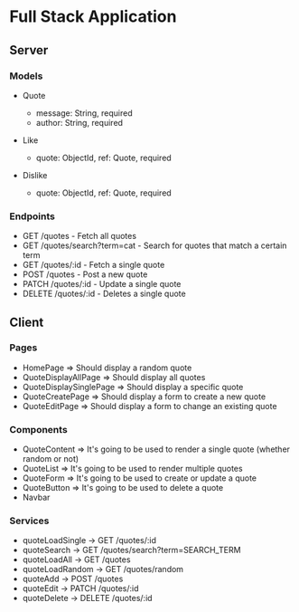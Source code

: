 # Full Stack Application

## Server

### Models

- Quote

  - message: String, required
  - author: String, required

- Like

  - quote: ObjectId, ref: Quote, required

- Dislike
  - quote: ObjectId, ref: Quote, required

### Endpoints

- GET /quotes - Fetch all quotes
- GET /quotes/search?term=cat - Search for quotes that match a certain term
- GET /quotes/:id - Fetch a single quote
- POST /quotes - Post a new quote
- PATCH /quotes/:id - Update a single quote
- DELETE /quotes/:id - Deletes a single quote

## Client

### Pages

- HomePage => Should display a random quote
- QuoteDisplayAllPage => Should display all quotes
- QuoteDisplaySinglePage => Should display a specific quote
- QuoteCreatePage => Should display a form to create a new quote
- QuoteEditPage => Should display a form to change an existing quote

### Components

- QuoteContent => It's going to be used to render a single quote (whether random or not)
- QuoteList => It's going to be used to render multiple quotes
- QuoteForm => It's going to be used to create or update a quote
- QuoteButton => It's going to be used to delete a quote
- Navbar

### Services

- quoteLoadSingle -> GET /quotes/:id
- quoteSearch -> GET /quotes/search?term=SEARCH_TERM
- quoteLoadAll -> GET /quotes
- quoteLoadRandom -> GET /quotes/random
- quoteAdd -> POST /quotes
- quoteEdit -> PATCH /quotes/:id
- quoteDelete -> DELETE /quotes/:id
